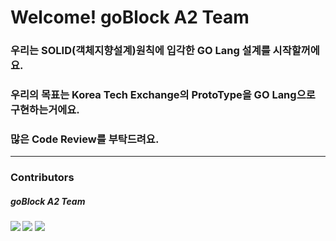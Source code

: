 # Welcome! goBlock A2 Team

### 우리는 SOLID(객체지향설계)원칙에 입각한 GO Lang 설계를 시작할꺼에요.
### 우리의 목표는 Korea Tech Exchange의 ProtoType을 GO Lang으로 구현하는거에요.
### 많은 Code Review를 부탁드려요.
---

### Contributors
##### goBlock A2 Team
##### <a href="https://github.com/KimDong-Han"> <img src="https://contrib.rocks/image?repo=KimDong-Han/memoApp"/></a> <a href="https://github.com/JeonghyeonJeon"><img src="https://contrib.rocks/image?repo=JeonghyeonJeon/webapp"/></a> <a href="https://github.com/shtjrdnjs02"><img src="https://contrib.rocks/image?repo=shtjrdnjs02/gitTest"></a>
